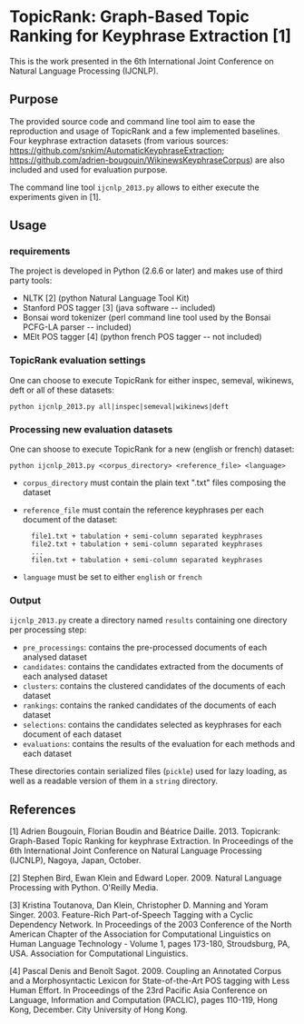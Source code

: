 TopicRank: Graph-Based Topic Ranking for Keyphrase Extraction [1]
===========================================================================

This is the work presented in the 6th International Joint
Conference on Natural Language Processing (IJCNLP).

Purpose
-------

The provided source code and command line tool aim to ease the reproduction and
usage of TopicRank and a few implemented baselines. Four keyphrase extraction
datasets (from various sources:
https://github.com/snkim/AutomaticKeyphraseExtraction;
https://github.com/adrien-bougouin/WikinewsKeyphraseCorpus) are also included
and used for evaluation purpose.

The command line tool <code>ijcnlp\_2013.py</code> allows to either execute the
experiments given in [1].

Usage
-----

### requirements

The project is developed in Python (2.6.6 or later) and makes use of third party
tools:
- NLTK \[2\] (python Natural Language Tool Kit)
- Stanford POS tagger \[3\] (java software -- included)
- Bonsai word tokenizer (perl command line tool used by the Bonsai PCFG-LA
  parser -- included)
- MElt POS tagger \[4\] (python french POS tagger -- not included)

### TopicRank evaluation settings

One can choose to execute TopicRank for either inspec, semeval, wikinews, deft
or all of these datasets:

    python ijcnlp_2013.py all|inspec|semeval|wikinews|deft

### Processing new evaluation datasets

One can shoose to execute TopicRank for a new (english or french) dataset:

    python ijcnlp_2013.py <corpus_directory> <reference_file> <language>

- <code>corpus\_directory</code> must contain the plain text ".txt" files
  composing the dataset
- <code>reference\_file</code> must contain the reference keyphrases per each
  document of the dataset:

        file1.txt + tabulation + semi-column separated keyphrases
        file2.txt + tabulation + semi-column separated keyphrases
        ...
        filen.txt + tabulation + semi-column separated keyphrases
    
- <code>language</code> must be set to either <code>english</code> or
  <code>french</code>

### Output

<code>ijcnlp\_2013.py</code> create a directory named <code>results</code>
containing one directory per processing step:
- <code>pre\_processings</code>: contains the pre-processed documents of each
  analysed dataset
- <code>candidates</code>: contains the candidates extracted from the documents
  of each analysed dataset
- <code>clusters</code>: contains the clustered candidates of the documents of
  each dataset
- <code>rankings</code>: contains the ranked candidates of the documents of each
  dataset
- <code>selections</code>: contains the candidates selected as keyphrases for
  each document of each dataset
- <code>evaluations</code>: contains the results of the evaluation for each
  methods and each dataset

These directories contain serialized files (<code>pickle</code>) used for lazy
loading, as well as a readable version of them in a <code>string</code>
directory.

References
----------

[1] Adrien Bougouin, Florian Boudin and Béatrice Daille. 2013. Topicrank:
Graph-Based Topic Ranking for keyphrase Extraction. In Proceedings of the
6th International Joint Conference on Natural Language Processing (IJCNLP),
Nagoya, Japan, October.

[2] Stephen Bird, Ewan Klein and Edward Loper. 2009. Natural Language
Processing with Python. O'Reilly Media.

[3] Kristina Toutanova, Dan Klein, Christopher D. Manning and Yoram Singer.
2003. Feature-Rich Part-of-Speech Tagging with a Cyclic Dependency Network.
In Proceedings of the 2003 Conference of the North American Chapter of the
Association for Computational Linguistics on Human Language
Technology - Volume 1, pages 173-180, Stroudsburg, PA, USA. Association for
Computational Linguistics.

[4] Pascal Denis and Benoît Sagot. 2009. Coupling an Annotated Corpus and a
Morphosyntactic Lexicon for State-of-the-Art POS tagging with Less Human
Effort. In Proceedings of the 23rd Pacific Asia Conference on Language,
Information and Computation (PACLIC), pages 110-119, Hong Kong, December.
City University of Hong Kong.

